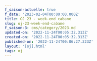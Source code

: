 ```yaml
---
f_saison-actuelle: true
f_date: '2023-02-04T00:00:00.000Z'
title: OJ 23 - week-end cabane
slug: oj-23-week-end-cabane
f_saison-3: cms/category/2023.md
updated-on: '2022-11-24T00:05:32.313Z'
created-on: '2022-11-24T00:05:32.313Z'
published-on: '2022-11-24T00:06:27.323Z'
layout: '[oj].html'
tags: oj
---
```



